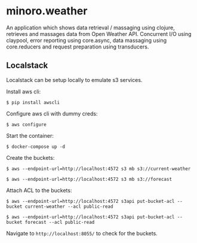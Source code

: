 # minoro.weather

An application which shows data retrieval / massaging using clojure, retrieves and massages data from Open Weather API. Concurrent I/O using claypool, error reporting using core.async, data massaging using core.reducers and request preparation using transducers.

## Localstack

Localstack can be setup locally to emulate s3 services. 

Install aws cli:

    $ pip install awscli
    
Configure aws cli with dummy creds:

    $ aws configure

Start the container:

    $ docker-compose up -d

Create the buckets:

    $ aws --endpoint-url=http://localhost:4572 s3 mb s3://current-weather

    $ aws --endpoint-url=http://localhost:4572 s3 mb s3://forecast

Attach ACL to the buckets:

    $ aws --endpoint-url=http://localhost:4572 s3api put-bucket-acl --bucket current-weather --acl public-read 

    $ aws --endpoint-url=http://localhost:4572 s3api put-bucket-acl --bucket forecast --acl public-read 

Navigate to `http://localhost:8055/` to check for the buckets.
